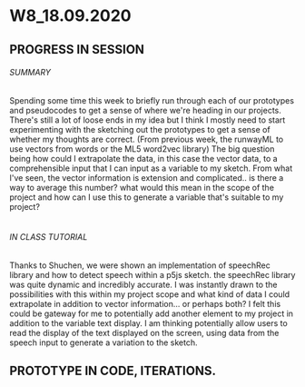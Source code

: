 # W8_18.09.2020

## PROGRESS IN SESSION

###### SUMMARY

Spending some time this week to briefly run through each of our prototypes and pseudocodes to get a sense of where we're heading in our projects. There's still a lot of loose ends in my idea but I think I mostly need to start experimenting with the sketching out the prototypes to get a sense of whether my thoughts are correct. (From previous week, the runwayML to use vectors from words or the ML5 word2vec library) The big question being how could I extrapolate the data, in this case the vector data, to a comprehensible input that I can input as a variable to my sketch. From what I've seen, the vector information is extension and complicated.. is there a way to average this number? what would this mean in the scope of the project and how can I use this to generate a variable that's suitable to my project?<br/>
</br>

###### IN CLASS TUTORIAL

Thanks to Shuchen, we were shown an implementation of speechRec library and how to detect speech within a p5js sketch. the speechRec library was quite dynamic and incredibly accurate. I was instantly drawn to the possibilities with this within my project scope and what kind of data I could extrapolate in addition to vector information... or perhaps both? I felt this could be gateway for me to potentially add another element to my project in addition to the variable text display. I am thinking potentially allow users to read the display of the text displayed on the screen, using data from the speech input to generate a variation to the sketch.

## PROTOTYPE IN CODE, ITERATIONS.

